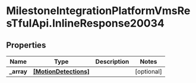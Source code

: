 # MilestoneIntegrationPlatformVmsResTfulApi.InlineResponse20034

## Properties
Name | Type | Description | Notes
------------ | ------------- | ------------- | -------------
**_array** | [**[MotionDetections]**](MotionDetections.md) |  | [optional] 
